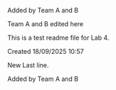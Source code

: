 Added by Team A and B

Team A and B edited here

This is a test readme file for Lab 4.

Created 18/09/2025 10:57

New Last line.

Added by Team A and B


